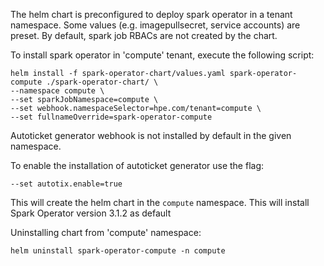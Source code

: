 The helm chart is preconfigured to deploy spark operator in a tenant namespace.
Some values (e.g. imagepullsecret, service accounts) are preset. By default, spark job RBACs
are not created by the chart.

To install spark operator in 'compute' tenant, execute the following script:
```shell
helm install -f spark-operator-chart/values.yaml spark-operator-compute ./spark-operator-chart/ \
--namespace compute \
--set sparkJobNamespace=compute \
--set webhook.namespaceSelector=hpe.com/tenant=compute \
--set fullnameOverride=spark-operator-compute
```

Autoticket generator webhook is not installed by default in the given namespace.

To enable the installation of autoticket generator use the flag:

`--set autotix.enable=true`

This will create the helm chart in the `compute` namespace.  This will install Spark Operator version 3.1.2 as default </br>

Uninstalling chart from 'compute' namespace:
```shell
helm uninstall spark-operator-compute -n compute
```
